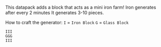 This datapack adds a block that acts as a mini iron farm!
Iron generates after every 2 minutes
It generates 3-10 pieces.

How to craft the generator:
`I` = `Iron Block`
`G` = `Glass Block`

```
III
GGG
III
```
